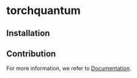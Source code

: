 # torchquantum


## Installation


## Contribution

For more information, we refer to [Documentation](https://nymath.github.io/torchquantum/).

